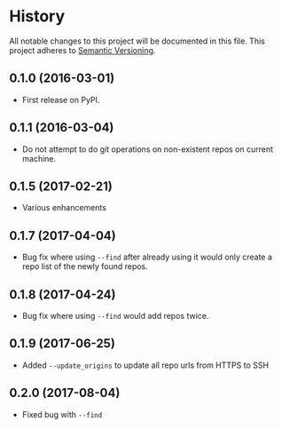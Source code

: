 # History
All notable changes to this project will be documented in this file. This project adheres to [Semantic Versioning](http://semver.org/).

## 0.1.0 (2016-03-01)
* First release on PyPI.

## 0.1.1 (2016-03-04)
* Do not attempt to do git operations on non-existent repos on current machine.

## 0.1.5 (2017-02-21)
* Various enhancements

## 0.1.7 (2017-04-04)
* Bug fix where using `--find` after already using it would only create a repo list of the newly found repos.

## 0.1.8 (2017-04-24)
* Bug fix where using `--find` would add repos twice.

## 0.1.9 (2017-06-25)
* Added `--update_origins` to update all repo urls from HTTPS to SSH

## 0.2.0 (2017-08-04)
* Fixed bug with `--find`
